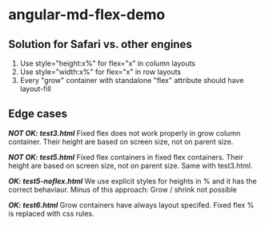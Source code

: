 # angular-md-flex-demo
## Solution for Safari vs. other engines

1. Use style="height:x%" for flex="x" in column layouts
2. Use style="width:x%" for flex="x" in row layouts
3. Every "grow" container with standalone "flex" attribute should have layout-fill


## Edge cases

***NOT OK: test3.html***
Fixed flex does not work properly in grow column container. Their height are based on screen size, not on parent size.

***NOT OK: test5.html***
Fixed flex containers in fixed flex containers. Their height are based on screen size, not on parent size. Same with test3.html.

***OK: test5-noflex.html***
We use explicit styles for heights in % and it has the correct behaviaur.
Minus of this approach: Grow / shrink not possible

***OK: test6.html***
Grow containers have always layout specifed. Fixed flex % is replaced with css rules.